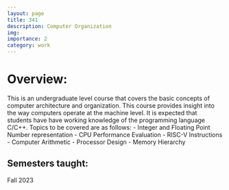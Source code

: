 ```yaml
---
layout: page
title: 341
description: Computer Organization
img: 
importance: 2
category: work
---
```


<h1>Overview:</h1>
This is an undergraduate level course that covers the basic concepts of computer architecture and
organization. This course provides insight into the way computers operate at the machine level.
It is expected that students have have working knowledge of the programming language C/C++.
Topics to be covered are as follows:
- Integer and Floating Point Number representation
- CPU Performance Evaluation
- RISC-V Instructions
- Computer Arithmetic
- Processor Design
- Memory Hierarchy

<h2>Semesters taught:</h2>
Fall 2023
